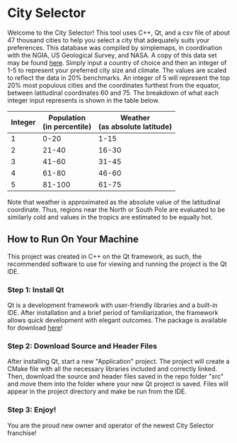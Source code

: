 # City Selector
Welcome to the City Selector! This tool uses C++, Qt, and a csv file of about 47 thousand cities to help you select a 
city that adequately suits your preferences. This database was compiled by simplemaps, in coordination with the NGIA, 
US Geological Survey, and NASA. A copy of this data set may be found [here](https://simplemaps.com/data/world-cities). 
Simply input a country of choice and then an integer of 1-5 to represent 
your preferred city size and climate. The values are scaled to reflect the data in 20% benchmarks. An integer of 5 will 
represent the top 20% most populous cities and the coordinates furthest from the equator, between latitudinal coordinates 
60 and 75. The breakdown of what each integer input represents is shown in the table below.

| Integer | Population<br/>(in percentile) | Weather <br/>(as absolute latitude) |
|---------|--------------------------------|-------------------------------------|
| 1       | 0-20                           | 1-15                                |
| 2       | 21-40                          | 16-30                               |
| 3       | 41-60                          | 31-45                               |
| 4       | 61-80                          | 46-60                               |
| 5       | 81-100                         | 61-75                               |

Note that weather is approximated as the absolute value of the latitudinal coordinate. Thus, regions near the North or 
South Pole are evaluated to be similarly cold and values in the tropics are estimated to be equally hot.

## How to Run On Your Machine

This project was created in C++ on the Qt framework, as such, the recommended software to use for viewing and running 
the project is the Qt IDE. 

### Step 1: Install Qt

Qt is a development framework with user-friendly libraries and a built-in IDE. After installation and a brief period of
familiarization, the framework allows quick development with elegant outcomes. The package is available for
download [here](https://www.qt.io/download-dev)!

### Step 2: Download Source and Header Files

After installing Qt, start a new "Application" project. The project will create a CMake file with all the necessary
libraries included and correctly linked. Then, download the source and header files saved in the repo folder "src" and
move them into the folder where your new Qt project is saved. Files will appear in the project directory and make be run
from the IDE.

### Step 3: Enjoy!

You are the proud new owner and operator of the newest City Selector franchise! 